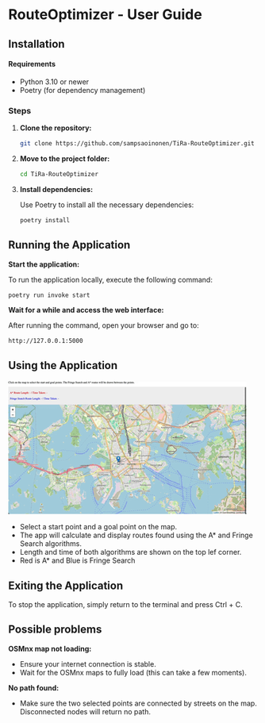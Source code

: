 # RouteOptimizer - User Guide

## Installation

#### Requirements
- Python 3.10 or newer
- Poetry (for dependency management)

### Steps

1. **Clone the repository:**

   ```bash
   git clone https://github.com/sampsaoinonen/TiRa-RouteOptimizer.git
2. **Move to the project folder:**

    ```bash
    cd TiRa-RouteOptimizer
    ```
    
3. **Install dependencies:**

    Use Poetry to install all the necessary dependencies:

    ```bash
    poetry install
    ```

## Running the Application

**Start the application:**
    
To run the application locally, execute the following command:

```bash
poetry run invoke start
```

**Wait for a while and access the web interface:**

After running the command, open your browser and go to:

```
http://127.0.0.1:5000
```

## Using the Application

![Animated gif](./images/using_the_app.gif)

- Select a start point and a goal point on the map.
- The app will calculate and display routes found using the A* and Fringe Search algorithms. 
- Length and time of both algorithms are shown on the top lef corner. 
- Red is A* and Blue is Fringe Search

## Exiting the Application

To stop the application, simply return to the terminal and press Ctrl + C.

## Possible problems

**OSMnx map not loading:**
- Ensure your internet connection is stable.
- Wait for the OSMnx maps to fully load (this can take a few moments).

**No path found:**
- Make sure the two selected points are connected by streets on the map. Disconnected nodes will return no path.